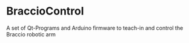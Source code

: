 # BraccioControl
A set of Qt-Programs and Arduino firmware to teach-in and control the Braccio robotic arm
